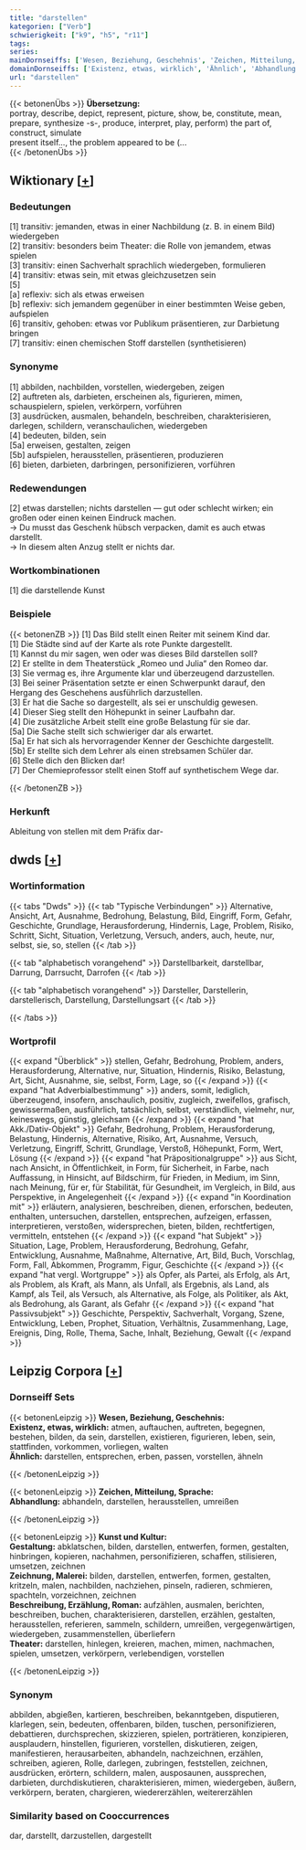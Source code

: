 ```yaml
---
title: "darstellen"
kategorien: ["Verb"]
schwierigkeit: ["k9", "h5", "r11"]
tags:
series:
mainDornseiffs: ['Wesen, Beziehung, Geschehnis', 'Zeichen, Mitteilung, Sprache', 'Kunst und Kultur']
domainDornseiffs: ['Existenz, etwas, wirklich', 'Ähnlich', 'Abhandlung', 'Gestaltung', 'Zeichnung, Malerei', 'Beschreibung, Erzählung, Roman', 'Theater']
url: "darstellen"
---
```


{{< betonenÜbs >}}
**Übersetzung:**  
portray, describe, depict, represent, picture, show, be, constitute, mean, prepare, synthesize -s-, produce, interpret, play, perform) the part of, construct, simulate  
present itself..., the problem appeared to be (...  
{{< /betonenÜbs >}}

## Wiktionary [[+](https://de.wiktionary.org/wiki/darstellen)]

### Bedeutungen
[1] transitiv: jemanden, etwas in einer Nachbildung (z. B. in einem Bild) wiedergeben  
[2] transitiv: besonders beim Theater: die Rolle von jemandem, etwas spielen  
[3] transitiv: einen Sachverhalt sprachlich wiedergeben, formulieren  
[4] transitiv: etwas sein, mit etwas gleichzusetzen sein  
[5]  
[a] reflexiv: sich als etwas erweisen  
[b] reflexiv: sich jemandem gegenüber in einer bestimmten Weise geben, aufspielen  
[6] transitiv, gehoben: etwas vor Publikum präsentieren, zur Darbietung bringen  
[7] transitiv: einen chemischen Stoff darstellen (synthetisieren)  

### Synonyme
[1] abbilden, nachbilden, vorstellen, wiedergeben, zeigen  
[2] auftreten als, darbieten, erscheinen als, figurieren, mimen, schauspielern, spielen, verkörpern, vorführen  
[3] ausdrücken, ausmalen, behandeln, beschreiben, charakterisieren, darlegen, schildern, veranschaulichen, wiedergeben  
[4] bedeuten, bilden, sein  
[5a] erweisen, gestalten, zeigen  
[5b] aufspielen, herausstellen, präsentieren, produzieren  
[6] bieten, darbieten, darbringen, personifizieren, vorführen  

### Redewendungen
[2] etwas darstellen; nichts darstellen — gut oder schlecht wirken; ein großen oder einen keinen Eindruck machen.  
→ Du musst das Geschenk hübsch verpacken, damit es auch etwas darstellt.  
→ In diesem alten Anzug stellt er nichts dar.  

### Wortkombinationen
[1] die darstellende Kunst  

### Beispiele
{{< betonenZB >}}
[1] Das Bild stellt einen Reiter mit seinem Kind dar.  
[1] Die Städte sind auf der Karte als rote Punkte dargestellt.  
[1] Kannst du mir sagen, wen oder was dieses Bild darstellen soll?  
[2] Er stellte in dem Theaterstück „Romeo und Julia“ den Romeo dar.  
[3] Sie vermag es,  ihre Argumente klar und überzeugend darzustellen.  
[3] Bei seiner Präsentation setzte er einen Schwerpunkt darauf, den Hergang des Geschehens ausführlich darzustellen.  
[3] Er hat die Sache so dargestellt, als sei er unschuldig gewesen.  
[4] Dieser Sieg stellt den Höhepunkt in seiner Laufbahn dar.  
[4] Die zusätzliche Arbeit stellt eine große Belastung für sie dar.  
[5a] Die Sache stellt sich schwieriger dar als erwartet.  
[5a] Er hat sich als hervorragender Kenner der Geschichte dargestellt.  
[5b] Er stellte sich dem Lehrer als einen strebsamen Schüler dar.  
[6] Stelle dich den Blicken dar!  
[7] Der Chemieprofessor stellt einen Stoff auf synthetischem Wege dar.  

{{< /betonenZB >}}
### Herkunft
Ableitung von stellen mit dem Präfix dar-  



## dwds [[+](https://www.dwds.de/wb/darstellen)]

### Wortinformation
{{< tabs "Dwds" >}}
{{< tab "Typische Verbindungen" >}}
Alternative, Ansicht, Art, Ausnahme, Bedrohung, Belastung, Bild, Eingriff, Form, Gefahr, Geschichte, Grundlage, Herausforderung, Hindernis, Lage, Problem, Risiko, Schritt, Sicht, Situation, Verletzung, Versuch, anders, auch, heute, nur, selbst, sie, so, stellen
{{< /tab >}}

{{< tab "alphabetisch vorangehend" >}}
Darstellbarkeit, darstellbar, Darrung, Darrsucht, Darrofen
{{< /tab >}}

{{< tab "alphabetisch vorangehend" >}}
Darsteller, Darstellerin, darstellerisch, Darstellung, Darstellungsart
{{< /tab >}}

{{< /tabs >}}

### Wortprofil
{{< expand "Überblick" >}} stellen, Gefahr, Bedrohung, Problem, anders, Herausforderung, Alternative, nur, Situation, Hindernis, Risiko, Belastung, Art, Sicht, Ausnahme, sie, selbst, Form, Lage, so {{< /expand >}}
{{< expand "hat Adverbialbestimmung" >}} anders, somit, lediglich, überzeugend, insofern, anschaulich, positiv, zugleich, zweifellos, grafisch, gewissermaßen, ausführlich, tatsächlich, selbst, verständlich, vielmehr, nur, keineswegs, günstig, gleichsam {{< /expand >}}
{{< expand "hat Akk./Dativ-Objekt" >}} Gefahr, Bedrohung, Problem, Herausforderung, Belastung, Hindernis, Alternative, Risiko, Art, Ausnahme, Versuch, Verletzung, Eingriff, Schritt, Grundlage, Verstoß, Höhepunkt, Form, Wert, Lösung {{< /expand >}}
{{< expand "hat Präpositionalgruppe" >}} aus Sicht, nach Ansicht, in Öffentlichkeit, in Form, für Sicherheit, in Farbe, nach Auffassung, in Hinsicht, auf Bildschirm, für Frieden, in Medium, im Sinn, nach Meinung, für er, für Stabilität, für Gesundheit, im Vergleich, in Bild, aus Perspektive, in Angelegenheit {{< /expand >}}
{{< expand "in Koordination mit" >}} erläutern, analysieren, beschreiben, dienen, erforschen, bedeuten, enthalten, untersuchen, darstellen, entsprechen, aufzeigen, erfassen, interpretieren, verstoßen, widersprechen, bieten, bilden, rechtfertigen, vermitteln, entstehen {{< /expand >}}
{{< expand "hat Subjekt" >}} Situation, Lage, Problem, Herausforderung, Bedrohung, Gefahr, Entwicklung, Ausnahme, Maßnahme, Alternative, Art, Bild, Buch, Vorschlag, Form, Fall, Abkommen, Programm, Figur, Geschichte {{< /expand >}}
{{< expand "hat vergl. Wortgruppe" >}} als Opfer, als Partei, als Erfolg, als Art, als Problem, als Kraft, als Mann, als Unfall, als Ergebnis, als Land, als Kampf, als Teil, als Versuch, als Alternative, als Folge, als Politiker, als Akt, als Bedrohung, als Garant, als Gefahr {{< /expand >}}
{{< expand "hat Passivsubjekt" >}} Geschichte, Perspektiv, Sachverhalt, Vorgang, Szene, Entwicklung, Leben, Prophet, Situation, Verhältnis, Zusammenhang, Lage, Ereignis, Ding, Rolle, Thema, Sache, Inhalt, Beziehung, Gewalt {{< /expand >}}

## Leipzig Corpora [[+](https://corpora.uni-leipzig.de/en/res?word=darstellen&corpusId=deu_newscrawl-public_2018)]

### Dornseiff Sets
{{< betonenLeipzig >}}
**Wesen, Beziehung, Geschehnis:**  
**Existenz, etwas, wirklich:** atmen, auftauchen, auftreten, begegnen, bestehen, bilden, da sein, darstellen, existieren, figurieren, leben, sein, stattfinden, vorkommen, vorliegen, walten  
**Ähnlich:** darstellen, entsprechen, erben, passen, vorstellen, ähneln  

{{< /betonenLeipzig >}}


{{< betonenLeipzig >}}
**Zeichen, Mitteilung, Sprache:**  
**Abhandlung:** abhandeln, darstellen, herausstellen, umreißen  

{{< /betonenLeipzig >}}


{{< betonenLeipzig >}}
**Kunst und Kultur:**  
**Gestaltung:** abklatschen, bilden, darstellen, entwerfen, formen, gestalten, hinbringen, kopieren, nachahmen, personifizieren, schaffen, stilisieren, umsetzen, zeichnen  
**Zeichnung, Malerei:** bilden, darstellen, entwerfen, formen, gestalten, kritzeln, malen, nachbilden, nachziehen, pinseln, radieren, schmieren, spachteln, vorzeichnen, zeichnen  
**Beschreibung, Erzählung, Roman:** aufzählen, ausmalen, berichten, beschreiben, buchen, charakterisieren, darstellen, erzählen, gestalten, herausstellen, referieren, sammeln, schildern, umreißen, vergegenwärtigen, wiedergeben, zusammenstellen, überliefern  
**Theater:** darstellen, hinlegen, kreieren, machen, mimen, nachmachen, spielen, umsetzen, verkörpern, verlebendigen, vorstellen  

{{< /betonenLeipzig >}}

### Synonym
abbilden, abgießen, kartieren, beschreiben, bekanntgeben, disputieren, klarlegen, sein, bedeuten, offenbaren, bilden, tuschen, personifizieren, debattieren, durchsprechen, skizzieren, spielen, porträtieren, konzipieren, ausplaudern, hinstellen, figurieren, vorstellen, diskutieren, zeigen, manifestieren, herausarbeiten, abhandeln, nachzeichnen, erzählen, schreiben, agieren, Rolle, darlegen, zubringen, feststellen, zeichnen, ausdrücken, erörtern, schildern, malen, ausposaunen, aussprechen, darbieten, durchdiskutieren, charakterisieren, mimen, wiedergeben, äußern, verkörpern, beraten, chargieren, wiedererzählen, weitererzählen


### Similarity based on Cooccurrences
dar, darstellt, darzustellen, dargestellt

